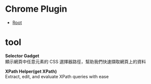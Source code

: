 # Chrome Plugin 

*   [Root](../README.md)

# tool

**Selector Gadget**  
顯示網頁中任意元素的 CSS 選擇器路徑，幫助我們快速擷取網頁上的資料

**XPath Helper(get XPath)**  
Extract, edit, and evaluate XPath queries with ease